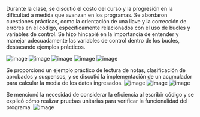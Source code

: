 
Durante la clase, se discutió el costo del curso y la progresión en la dificultad a medida que avanzan en los programas. Se abordaron cuestiones prácticas, como la orientación de una llave y la corrección de errores en el código, específicamente relacionados con el uso de bucles y variables de control. Se hizo hincapié en la importancia de entender y manejar adecuadamente las variables de control dentro de los bucles, destacando ejemplos prácticos.

![image](https://github.com/rolando1803/Java1/assets/55965131/2a8fe497-b83b-4b9f-8590-e0be8206ec2f)
![image](https://github.com/rolando1803/Java1/assets/55965131/9e06b56a-906b-4984-8100-286c41563784)
![image](https://github.com/rolando1803/Java1/assets/55965131/017465f6-9ed0-4b23-beba-76a5af3ca2a5)
![image](https://github.com/rolando1803/Java1/assets/55965131/4c9cbdd3-b0b8-4790-8bf0-bec5c8b49c67)
![image](https://github.com/rolando1803/Java1/assets/55965131/04528d00-ac8a-4e6c-a88a-c4dad6039bc6)

Se proporcionó un ejemplo práctico de lectura de notas, clasificación de aprobados y suspensos, y se discutió la implementación de un acumulador para calcular la media de los datos ingresados. 
![image](https://github.com/rolando1803/Java1/assets/55965131/4cdc862f-cfbe-4030-8eea-d9d1f538c55b)
![image](https://github.com/rolando1803/Java1/assets/55965131/ac07d161-5e10-485a-9c79-0cdc5ff3e89d)
![image](https://github.com/rolando1803/Java1/assets/55965131/d917b180-e12b-430f-baa3-37c34fa1045b)

Se mencionó la necesidad de considerar la eficiencia al escribir código y se explicó cómo realizar pruebas unitarias para verificar la funcionalidad del programa. 
![image](https://github.com/rolando1803/Java1/assets/55965131/9c256816-fc99-4fc1-888c-729f5b765d93)
